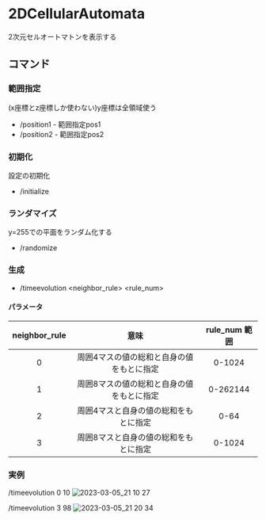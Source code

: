 # 2DCellularAutomata
2次元セルオートマトンを表示する

## コマンド
### 範囲指定
(x座標とz座標しか使わない)y座標は全領域使う
- /position1 - 範囲指定pos1
- /position2 - 範囲指定pos2 
### 初期化
設定の初期化
- /initialize
### ランダマイズ
y=255での平面をランダム化する
- /randomize
### 生成
- /timeevolution <neighbor_rule> <rule_num>

#### パラメータ
|  neighbor_rule  |  意味  | rule_num 範囲 |
| :---: | :---: | :---: |
| 0 |周囲4マスの値の総和と自身の値をもとに指定 |0-1024|
| 1 |周囲8マスの値の総和と自身の値をもとに指定 |0-262144|
| 2 |周囲4マスと自身の値の総和をもとに指定|0-64|
| 3 |周囲8マスと自身の値の総和をもとに指定|0-1024|

### 実例
/timeevolution 0 10
![2023-03-05_21 10 27](https://user-images.githubusercontent.com/115648249/222961890-cd7b0b15-839e-4d0d-a133-4c24eb477879.png)

/timeevolution 3 98
![2023-03-05_21 20 34](https://user-images.githubusercontent.com/115648249/222961899-d993d235-5923-4fe8-9fce-6802d653f060.png)
